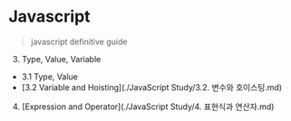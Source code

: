 # Javascript
> javascript definitive guide

3. Type, Value, Variable
  - 3.1 Type, Value
  - [3.2 Variable and Hoisting](./JavaScript Study/3.2. 변수와 호이스팅.md)

4. [Expression and Operator](./JavaScript Study/4. 표현식과 연산자.md)

